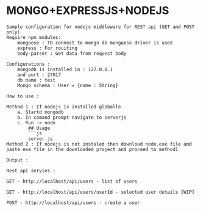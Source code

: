 MONGO+EXPRESSJS+NODEJS
======================
	Sample configuration for nodejs middleware for REST api (GET and POST only)
	Require npm modules:
		mongoose : TO connect to mongo db mongoose driver is used
		express : For rouiting
		body-parser : Get data from request body
		
	Configurations :
		mongodb is installed in : 127.0.0.1 
		and port : 27017
		db name : test
		Mongo schema : User = {name : String}
		
	How to use :
	
	Method 1 : If nodejs is installed globalle
		a. Startd mongodb
		b. In comand prompt navigate to serverjs
		c. Run -> node 
			## Usage
			```js
			server.js
	Method 2 : If nodejs is not instaled then download node.exe file and paste exe file in the downloaded project and proceed to method1
	
	Output :
	
	Rest api servies :
	
	GET - http://localhost/api/users - list of users
	
	GET - http://localhost/api/users/userId - selected user details [WIP]
	
	POST - http://localhost/api/users - create a user
	
	 
	
	
	